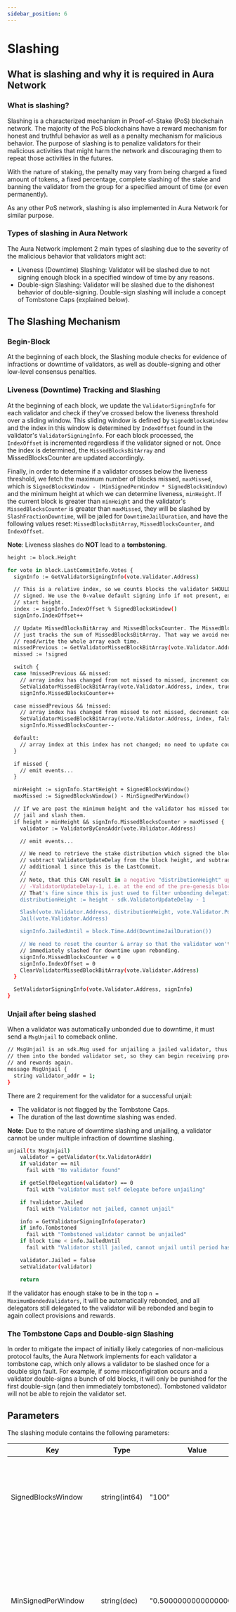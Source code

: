 ```yaml
---
sidebar_position: 6
---
```


# Slashing

## What is slashing and why it is required in Aura Network

### What is slashing?
Slashing is a characterized mechanism in Proof-of-Stake (PoS) blockchain network. The majority of the PoS blockchains have a reward mechanism for honest and truthful behavior as well as a penalty mechanism for malicious behavior. The purpose of slashing is to penalize validators for their malicious activities that might harm the network and discouraging them to repeat those activities in the futures.

With the nature of staking, the penalty may vary from being charged a fixed amount of tokens, a fixed percentage, complete slashing of the stake and banning the validator from the group for a specified amount of time (or even permanently).

As any other PoS network, slashing is also implemented in Aura Network for similar purpose.

### Types of slashing in Aura Network
The Aura Network implement 2 main types of slashing due to the severity of the malicious behavior that validators might act:
- Liveness (Downtime) Slashing: Validator will be slashed due to not signing enough block in a specified window of time by any reasons.
- Double-sign Slashing: Validator will be slashed due to the dishonest behavior of double-signing. Double-sign slashing will include a concept of Tombstone Caps (explained below).

## The Slashing Mechanism
### Begin-Block
At the beginning of each block, the Slashing module checks for evidence of infractions or downtime of validators, as well as double-signing and other low-level consensus penalties.

### Liveness (Downtime) Tracking and Slashing
At the beginning of each block, we update the `ValidatorSigningInfo` for each validator and check if they've crossed below the liveness threshold over a sliding window. This sliding window is defined by `SignedBlocksWindow` and the index in this window is determined by `IndexOffset` found in the validator's `ValidatorSigningInfo`. For each block processed, the `IndexOffset` is incremented regardless if the validator signed or not. Once the index is determined, the `MissedBlocksBitArray` and MissedBlocksCounter are updated accordingly.

Finally, in order to determine if a validator crosses below the liveness threshold, we fetch the maximum number of blocks missed, `maxMissed`, which is `SignedBlocksWindow - (MinSignedPerWindow * SignedBlocksWindow)` and the minimum height at which we can determine liveness, `minHeight`. If the current block is greater than `minHeight` and the validator's `MissedBlocksCounter` is greater than `maxMissed`, they will be slashed by `SlashFractionDowntime`, will be jailed for `DowntimeJailDuration`, and have the following values reset: `MissedBlocksBitArray`, `MissedBlocksCounter`, and `IndexOffset`.

__Note__: Liveness slashes do __NOT__ lead to a __tombstoning__.

```sh
height := block.Height

for vote in block.LastCommitInfo.Votes {
  signInfo := GetValidatorSigningInfo(vote.Validator.Address)

  // This is a relative index, so we counts blocks the validator SHOULD have
  // signed. We use the 0-value default signing info if not present, except for
  // start height.
  index := signInfo.IndexOffset % SignedBlocksWindow()
  signInfo.IndexOffset++

  // Update MissedBlocksBitArray and MissedBlocksCounter. The MissedBlocksCounter
  // just tracks the sum of MissedBlocksBitArray. That way we avoid needing to
  // read/write the whole array each time.
  missedPrevious := GetValidatorMissedBlockBitArray(vote.Validator.Address, index)
  missed := !signed

  switch {
  case !missedPrevious && missed:
    // array index has changed from not missed to missed, increment counter
    SetValidatorMissedBlockBitArray(vote.Validator.Address, index, true)
    signInfo.MissedBlocksCounter++

  case missedPrevious && !missed:
    // array index has changed from missed to not missed, decrement counter
    SetValidatorMissedBlockBitArray(vote.Validator.Address, index, false)
    signInfo.MissedBlocksCounter--

  default:
    // array index at this index has not changed; no need to update counter
  }

  if missed {
    // emit events...
  }

  minHeight := signInfo.StartHeight + SignedBlocksWindow()
  maxMissed := SignedBlocksWindow() - MinSignedPerWindow()

  // If we are past the minimum height and the validator has missed too many
  // jail and slash them.
  if height > minHeight && signInfo.MissedBlocksCounter > maxMissed {
    validator := ValidatorByConsAddr(vote.Validator.Address)

    // emit events...

    // We need to retrieve the stake distribution which signed the block, so we
    // subtract ValidatorUpdateDelay from the block height, and subtract an
    // additional 1 since this is the LastCommit.
    //
    // Note, that this CAN result in a negative "distributionHeight" up to
    // -ValidatorUpdateDelay-1, i.e. at the end of the pre-genesis block (none) = at the beginning of the genesis block.
    // That's fine since this is just used to filter unbonding delegations & redelegations.
    distributionHeight := height - sdk.ValidatorUpdateDelay - 1

    Slash(vote.Validator.Address, distributionHeight, vote.Validator.Power, SlashFractionDowntime())
    Jail(vote.Validator.Address)

    signInfo.JailedUntil = block.Time.Add(DowntimeJailDuration())

    // We need to reset the counter & array so that the validator won't be
    // immediately slashed for downtime upon rebonding.
    signInfo.MissedBlocksCounter = 0
    signInfo.IndexOffset = 0
    ClearValidatorMissedBlockBitArray(vote.Validator.Address)
  }

  SetValidatorSigningInfo(vote.Validator.Address, signInfo)
}
```
### Unjail after being slashed
When a validator was automatically unbonded due to downtime, it must send a `MsgUnjail` to comeback online. 

```sh
// MsgUnjail is an sdk.Msg used for unjailing a jailed validator, thus returning
// them into the bonded validator set, so they can begin receiving provisions
// and rewards again.
message MsgUnjail {
  string validator_addr = 1;
}
```
There are 2 requirement for the validator for a successful unjail:
- The validator is not flagged by the Tombstone Caps.
- The duration of the last downtime slashing was ended.

__Note:__ Due to the nature of downtime slashing and unjailing, a validator cannot be under multiple infraction of downtime slashing.

```sh
unjail(tx MsgUnjail)
    validator = getValidator(tx.ValidatorAddr)
    if validator == nil
      fail with "No validator found"

    if getSelfDelegation(validator) == 0
      fail with "validator must self delegate before unjailing"

    if !validator.Jailed
      fail with "Validator not jailed, cannot unjail"

    info = GetValidatorSigningInfo(operator)
    if info.Tombstoned
      fail with "Tombstoned validator cannot be unjailed"
    if block time < info.JailedUntil
      fail with "Validator still jailed, cannot unjail until period has expired"

    validator.Jailed = false
    setValidator(validator)

    return
```
If the validator has enough stake to be in the top `n = MaximumBondedValidators`, it will be automatically rebonded, and all delegators still delegated to the validator will be rebonded and begin to again collect provisions and rewards.

### The Tombstone Caps and Double-sign Slashing
In order to mitigate the impact of initially likely categories of non-malicious protocol faults, the Aura Network implements for each validator a tombstone cap, which only allows a validator to be slashed once for a double sign fault. For example, if some misconfigiration occurs and a validator double-signs a bunch of old blocks, it will only be punished for the first double-sign (and then immediately tombstoned). Tombstoned validator will not be able to rejoin the validator set.

## Parameters
The slashing module contains the following parameters:

| Key | Type | Value | Meaning
| ------ | ------ | ------ | ------ |
| SignedBlocksWindow | string(int64) | "100" | The length in blocks of the sliding block window used for liveness tracking  
| MinSignedPerWindow | string(dec) | "0.500000000000000000" | The minimum percentage of blocks that validators must sign inside the block window to not be slashed by Liveness Slashing
| DowntimeJailDuration | string(ns) | "600000000000" | The duration which the validator will be jailed after a Liveness Slashing infraction. After this duration, the validator can send the message to unjail themself.
| SlashFractionDoubleSign | string(dec)| "0.050000000000000000" | The percentage of stake that the validator will lose upon a Double-sign Slashing infraction.
| SlashFractionDowntime | string(dec) | "0.010000000000000000" | The percentage of stake that the validator will lose upon a Liveness Slashing infraction.

For more detailed information, see [Module "slashing" in Cosmos Network](https://docs.cosmos.network/master/modules/slashing/).

